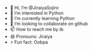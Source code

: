 - 👋 Hi, I’m @JiraiyaSojiro
- 👀 I’m interested in Python
- 🌱 I’m currently learning Python
- 💞️ I’m looking to collaborate on github
- 📫 How to reach me by ib.
- 😄 Pronouns: Jiraiya
- ⚡ Fun fact: Oobpa

<!---
JiraiyaSojiro/JiraiyaSojiro is a ✨ special ✨ repository because its `README.md` (this file) appears on your GitHub profile.
You can click the Preview link to take a look at your changes.
--->
